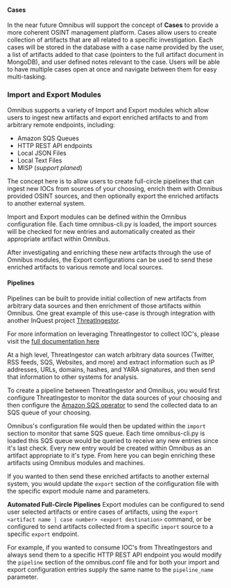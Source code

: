 #### Cases
In the near future Omnibus will support the concept of **Cases** to provide a more coherent OSINT management platform. Cases allow users to create collection of artifacts that are all related to a specific investigation. Each cases will be stored in the database with a case name provided by the user, a list of artifacts added to that case (pointers to the full artifact document in MongoDB), and user defined notes relevant to the case.
Users will be able to have multiple cases open at once and navigate between them for easy multi-tasking.

### Import and Export Modules
Omnibus supports a variety of Import and Export modules which allow users to ingest new artifacts and export enriched artifacts to and from arbitrary remote endpoints, including:

- Amazon SQS Queues
- HTTP REST API endpoints
- Local JSON Files
- Local Text Files
- MISP (_support planed_)

The concept here is to allow users to create full-circle pipelines that can ingest new IOCs from sources of your choosing, enrich them with Omnibus provided OSINT sources, and then optionally export the enriched artifacts to another external system.

Import and Export modules can be defined within the Omnibus configuration file. Each time omnibus-cli.py is loaded, the import sources will be checked for new entries and automatically created as their appropriate artifact within Omnibus.

After investigating and enriching these new artifacts through the use of Omnibus modules, the Export configurations can be used to send these enriched artifacts to various remote and local sources.

#### Pipelines
Pipelines can be built to provide initial collection of new artifacts from arbitrary data sources and then enrichment of those artifacts within Omnibus. One great example of this use-case is through integration with another InQuest project [ThreatIngestor](https://github.com/InQuest/https://github.com/InQuest/ThreatIngestor).

For more information on leveraging ThreatIngestor to collect IOC's, please visit the [full documentation here](https://threatingestor.readthedocs.io/en/latest/)

At a high level, ThreatIngestor can watch arbitrary data sources (Twitter, RSS feeds, SQS, Websites, and more) and extract information such as IP addresses, URLs, domains, hashes, and YARA signatures, and then send that information to other systems for analysis. 

To create a pipeline between ThreatIngestor and Omnibus, you would first configure ThreatIngestor to monitor the data sources of your choosing and then configure the [Amazon SQS operator](https://threatingestor.readthedocs.io/en/latest/plugins/operator.html#amazon-sqs) to send the collected data to an SQS queue of your choosing.

Omnibus's configuration file would then be updated within the `import` section to monitor that same SQS queue. Each time omnibus-cli.py is loaded this SQS queue would be queried to receive any new entries since it's last check. Every new entry would be created within Omnibus as an artifact appropriate to it's type. From here you can begin enriching these artifacts using Omnibus modules and machines.

If you wanted to then send these enriched artifacts to another external system, you would update the `export` section of the configuration file with the specific export module name and parameters. 

**Automated Full-Circle Pipelines**
Export modules can be configured to send user selected artifacts or entire cases of artifacts, using the `export <artifact name | case number> <export destination>` command, or be configured to send artifacts collected from a specific `import` source to a specific `export` endpoint. 

For example, if you wanted to consume IOC's from ThreatIngestors and always send them to a specific HTTP REST API endpoint you would modify the `pipeline` section of the omnibus.conf file and for both your import and export configuration entries supply the same name to the `pipeline_name` parameter.
